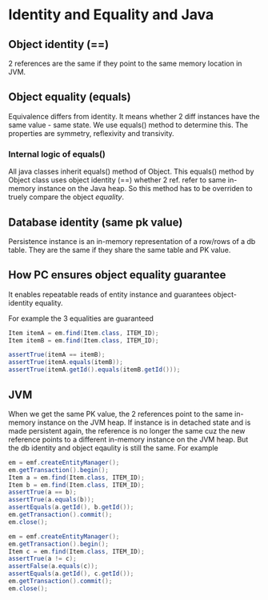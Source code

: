 # Identity and Equality and Java
## Object identity (==)
2 references are the same if they point to the same memory location in JVM.

## Object equality (equals)
Equivalence differs from identity. It means whether 2 diff instances have the same value - same state.
We use equals() method to determine this. The properties are symmetry, reflexivity and transivity.

### Internal logic of equals()
All java classes inherit equals() method of Object. This equals() method by Object class uses object identity (==) 
whether 2 ref. refer to same in-memory instance on the Java heap. So this method has to be overriden to truely compare the object *equality*.

## Database identity (same pk value)
Persistence instance is an in-memory representation of a row/rows of a db table. They are the same if they share the same
table and PK value.

## How PC ensures object equality guarantee
It enables repeatable reads of entity instance and guarantees object-identity equality.

For example the 3 equalities are guaranteed
```java
Item itemA = em.find(Item.class, ITEM_ID);
Item itemB = em.find(Item.class, ITEM_ID);

assertTrue(itemA == itemB);
assertTrue(itemA.equals(itemB));
assertTrue(itemA.getId().equals(itemB.getId()));
```

## JVM
When we get the same PK value, the 2 references point to the same in-memory instance on the JVM heap.
If instance is in detached state and is made persistent again, the reference is no longer the same cuz the new
reference points to a different in-memory instance on the JVM heap. But the db identity and object eqaulity is still the same.
For example

```java
em = emf.createEntityManager();
em.getTransaction().begin();
Item a = em.find(Item.class, ITEM_ID);
Item b = em.find(Item.class, ITEM_ID);
assertTrue(a == b);
assertTrue(a.equals(b));
assertEquals(a.getId(), b.getId());
em.getTransaction().commit();
em.close();

em = emf.createEntityManager();
em.getTransaction().begin();
Item c = em.find(Item.class, ITEM_ID);
assertTrue(a != c);
assertFalse(a.equals(c));
assertEquals(a.getId(), c.getId());
em.getTransaction().commit();
em.close();

```
